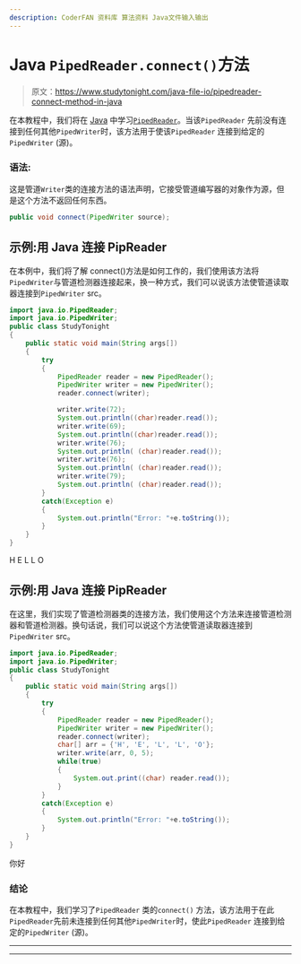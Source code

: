```yaml
---
description: CoderFAN 资料库 算法资料 Java文件输入输出
---
```


# Java `PipedReader.connect()`方法

> 原文：<https://www.studytonight.com/java-file-io/pipedreader-connect-method-in-java>

在本教程中，我们将在 [Java](https://www.studytonight.com/java/) 中学习[`PipedReader`](https://studytonight.com/java-file-io/java-pipedreader)。当该`PipedReader` 先前没有连接到任何其他`PipedWriter`时，该方法用于使该`PipedReader` 连接到给定的`PipedWriter` (源)。

### 语法:

这是管道`Writer`类的连接方法的语法声明，它接受管道编写器的对象作为源，但是这个方法不返回任何东西。

```java
public void connect(PipedWriter source);
```

## 示例:用 Java 连接 PipReader

在本例中，我们将了解 connect()方法是如何工作的，我们使用该方法将`PipedWriter`与管道检测器连接起来，换一种方式，我们可以说该方法使管道读取器连接到`PipedWriter` src。

```java
import java.io.PipedReader;
import java.io.PipedWriter;
public class StudyTonight 
{
	public static void main(String args[])
	{
		try
		{
			PipedReader reader = new PipedReader(); 
			PipedWriter writer = new PipedWriter(); 
			reader.connect(writer); 

			writer.write(72); 
			System.out.println((char)reader.read()); 
			writer.write(69); 
			System.out.println((char)reader.read()); 
			writer.write(76); 
			System.out.println( (char)reader.read());   
			writer.write(76); 
			System.out.println( (char)reader.read());   
			writer.write(79); 
			System.out.println( (char)reader.read());   
		}
		catch(Exception e)
		{
			System.out.println("Error: "+e.toString());
		}
	}
} 
```

H E L L O

## 示例:用 Java 连接 PipReader

在这里，我们实现了管道检测器类的连接方法，我们使用这个方法来连接管道检测器和管道检测器。换句话说，我们可以说这个方法使管道读取器连接到`PipedWriter` src。

```java
import java.io.PipedReader;
import java.io.PipedWriter;
public class StudyTonight 
{
	public static void main(String args[])
	{
		try
		{
			PipedReader reader = new PipedReader(); 
			PipedWriter writer = new PipedWriter(); 
			reader.connect(writer); 
			char[] arr = {'H', 'E', 'L', 'L', 'O'}; 
			writer.write(arr, 0, 5); 
			while(true) 
			{ 
				System.out.print((char) reader.read());           
			} 
		}
		catch(Exception e)
		{
			System.out.println("Error: "+e.toString());
		}
	}
} 
```

你好

### 结论

在本教程中，我们学习了`PipedReader` 类的`connect()` 方法，该方法用于在此`PipedReader`先前未连接到任何其他`PipedWriter`时，使此`PipedReader` 连接到给定的`PipedWriter` (源)。

* * *

* * *